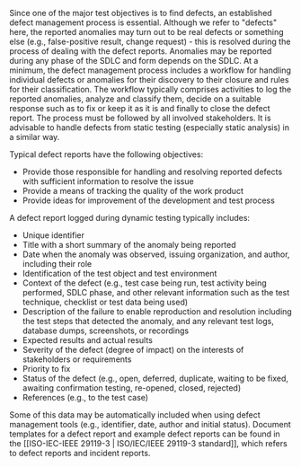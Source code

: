 
Since one of the major test objectives is to find defects, an established defect management process is essential.  Although we refer to "defects" here, the reported anomalies may turn out to be real defects or something else (e.g., false-positive result, change request) - this is resolved during the process of dealing with the defect reports.  Anomalies may be reported during any phase of the SDLC and form depends on the SDLC.  At a minimum, the defect management process includes a workflow for handling individual defects or anomalies for their discovery to their closure and rules for their classification.  The workflow typically comprises activities to log the reported anomalies, analyze and classify them, decide on a suitable response such as to fix or keep it as it is and finally to close the defect report.  The process must be followed by all involved stakeholders.  It is advisable to handle defects from static testing (especially static analysis) in a similar way.

Typical defect reports have the following objectives:

* Provide those responsible for handling and resolving reported defects with sufficient information to resolve the issue
* Provide a means of tracking the quality of the work product
* Provide ideas for improvement of the development and test process

A defect report logged during dynamic testing typically includes:

* Unique identifier
* Title with a short summary of the anomaly being reported
* Date when the anomaly was observed, issuing organization, and author, including their role
* Identification of the test object and test environment
* Context of the defect (e.g., test case being run, test activity being performed, SDLC phase, and other relevant information such as the test technique, checklist or test data being used)
* Description of the failure to enable reproduction and resolution including the test steps that detected the anomaly, and any relevant test logs, database dumps, screenshots, or recordings
* Expected results and actual results
* Severity of the defect (degree of impact) on the interests of stakeholders or requirements
* Priority to fix
* Status of the defect (e.g., open, deferred, duplicate, waiting to be fixed, awaiting confirmation testing, re-opened, closed, rejected)
* References (e.g., to the test case)

Some of this data may be automatically included when using defect management tools (e.g., identifier, date, author and initial status).  Document templates for a defect report and example defect reports can be found in the [[ISO-IEC-IEEE 29119-3 | ISO/IEC/IEEE 29119-3 standard]], which refers to defect reports and incident reports.